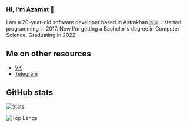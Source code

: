 ### Hi, I'm Azamat 👋

I am a 20-year-old software developer based in Astrakhan 🇷🇺.
I started programming in 2017. 
Now I'm getting a Bachelor's degree in Computer Science. 
Graduating in 2022.

## Me on other resources
- [VK](https://vk.com/08now)
- [Telegram](https://t.me/08now)

## GitHub stats

![Stats](https://github-readme-stats.vercel.app/api?username=Azamature1719&show_icons=true&count_private=true)

![Top Langs](https://github-readme-stats-axpwmfcg3.vercel.app/api/top-langs/?username=Azamature1719&layout=false)
